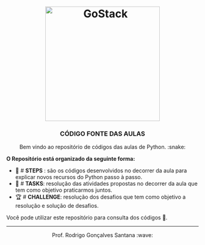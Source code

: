 <h1 align="center">
    <img alt="GoStack" src="https://camo.githubusercontent.com/0881002afc2e76659ebcc2a24233329462cb2046/68747470733a2f2f63646e2e6472696262626c652e636f6d2f75736572732f313136323037372f73637265656e73686f74732f333834383931342f70726f6772616d6d65722e676966" width="300px" />
</h1>

<h3 align="center">
  CÓDIGO FONTE DAS AULAS
</h3>

<p align="center">
Bem vindo ao repositório de códigos das aulas de Python. :snake:
</p>

**O Repositório está organizado da seguinte forma:**


* :space_invader: # **STEPS** : são os códigos desenvolvidos no decorrer da aula para explicar novos recursos do Python passo à passo.
* :dart: # **TASKS**: resolução das atividades propostas no decorrer da aula que tem como objetivo praticarmos juntos.
* :trophy: # **CHALLENGE**: resolução dos desafios que tem como objetivo a resolução e solução de desafios.


Você pode utilizar este repositório para consulta dos códigos :rocket:. 

---

<p align="center">
Prof. Rodrigo Gonçalves Santana :wave: 
</p>